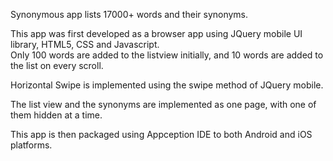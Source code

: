 Synonymous app lists 17000+ words and their synonyms. 

This app was first developed as a browser app using JQuery mobile UI library, HTML5, CSS and Javascript.  
Only 100 words are added to the listview initially, and 10 words are added to the list on 
every scroll. 

Horizontal Swipe is  implemented using the swipe method of JQuery mobile.

The list view and the synonyms are implemented as one page, 
with one of them hidden at a time.

This app is then packaged using Appception IDE to both Android and iOS platforms.
